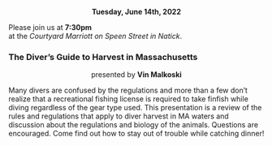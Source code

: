 <p align=center><b>Tuesday, June 14th, 2022</b></p>

Please join us at **7:30pm**
<br>at the _Courtyard Marriott on Speen Street in Natick_.

### The Diver’s Guide to Harvest in Massachusetts

<p align=center>presented by <b>Vin Malkoski</b></p>


Many divers are confused by the regulations and more than a few don’t realize that a recreational fishing license is required to take finfish while diving regardless of the gear type used. This presentation is a review of the rules and regulations that apply to diver harvest in MA waters and discussion about the regulations and biology of the animals. Questions are encouraged. Come find out how to stay out of trouble while catching dinner!
